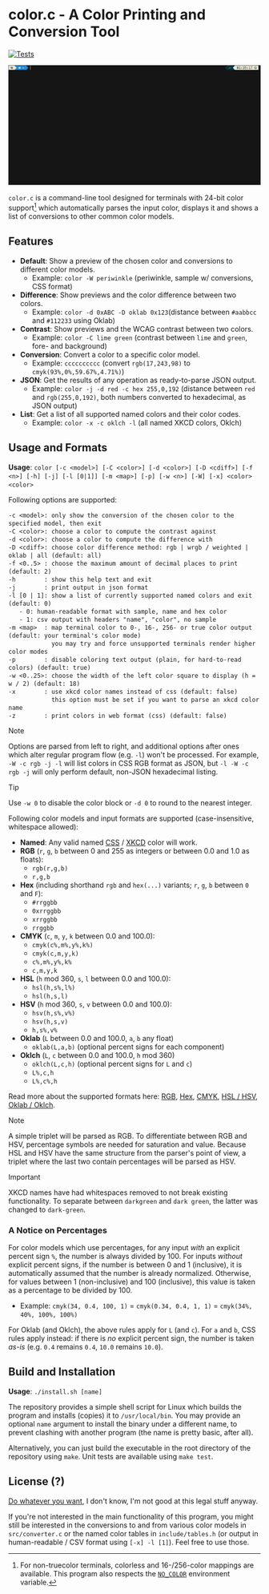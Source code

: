 # color.c - A Color Printing and Conversion Tool
[![Tests](https://github.com/FlamingLeo/color.c/actions/workflows/run-tests.yml/badge.svg)](https://github.com/FlamingLeo/color.c/actions/workflows/run-tests.yml)

![example run](img/example.gif)

`color.c` is a command-line tool designed for terminals with 24-bit color support[^1] which automatically parses the input color, displays it and shows a list of conversions to other common color models.

[^1]: For non-truecolor terminals, colorless and 16-/256-color mappings are available. This program also respects the [`NO_COLOR`](https://no-color.org/) environment variable.

## Features
- **Default**: Show a preview of the chosen color and conversions to different color models.
    - Example: `color -W periwinkle` (periwinkle, sample w/ conversions, CSS format)
- **Difference**: Show previews and the color difference between two colors.
    - Example: `color -d 0xABC -D oklab 0x123`(distance between `#aabbcc` and `#112233` using Oklab)
- **Contrast**: Show previews and the WCAG contrast between two colors.
    - Example: `color -C lime green` (contrast between `lime` and `green`, fore- and background)
- **Conversion**: Convert a color to a specific color model.
    - Example: `cccccccccc` (convert `rgb(17,243,98)` to `cmyk(93%,0%,59.67%,4.71%)`)
- **JSON**: Get the results of any operation as ready-to-parse JSON output.
    - Example: `color -j -d red -c hex 255,0,192` (distance between `red` and `rgb(255,0,192)`, both numbers converted to hexadecimal, as JSON output)
- **List**: Get a list of all supported named colors and their color codes.
    - Example: `color -x -c oklch -l` (all named XKCD colors, Oklch)

## Usage and Formats
**Usage**: `color [-c <model>] [-C <color>] [-d <color>] [-D <cdiff>] [-f <n>] [-h] [-j] [-l [0|1]] [-m <map>] [-p] [-w <n>] [-W] [-x] <color> <color>`

Following options are supported:
```text
-c <model>: only show the conversion of the chosen color to the specified model, then exit
-C <color>: choose a color to compute the contrast against
-d <color>: choose a color to compute the difference with
-D <cdiff>: choose color difference method: rgb | wrgb / weighted | oklab | all (default: all)
-f <0..5> : choose the maximum amount of decimal places to print (default: 2)
-h        : show this help text and exit
-j        : print output in json format
-l [0 | 1]: show a list of currently supported named colors and exit (default: 0)
   - 0: human-readable format with sample, name and hex color
   - 1: csv output with headers "name", "color", no sample
-m <map>  : map terminal color to 0-, 16-, 256- or true color output (default: your terminal's color mode)
            you may try and force unsupported terminals render higher color modes
-p        : disable coloring text output (plain, for hard-to-read colors) (default: true)
-w <0..25>: choose the width of the left color square to display (h = w / 2) (default: 18)
-x        : use xkcd color names instead of css (default: false)
            this option must be set if you want to parse an xkcd color name
-z        : print colors in web format (css) (default: false)
```
> [!NOTE]  
> Options are parsed from left to right, and additional options after ones which alter regular program flow (e.g. `-l`) won't be processed. For example, `-W -c rgb -j -l` will list colors in CSS RGB format as JSON, but `-l -W -c rgb -j` will only perform default, non-JSON hexadecimal listing.

> [!TIP]
> Use `-w 0` to disable the color block or `-d 0` to round to the nearest integer.

Following color models and input formats are supported (case-insensitive, whitespace allowed):
- **Named**: Any valid named [CSS](https://github.com/bahamas10/css-color-names/blob/master/css-color-names.json) / [XKCD](https://xkcd.com/color/rgb/) color will work.
- **RGB** (`r`, `g`, `b` between 0 and 255 as integers or between 0.0 and 1.0 as floats): 
    - `rgb(r,g,b)`
    - `r,g,b`
- **Hex** (including shorthand `rgb` and `hex(...)` variants; `r`, `g`, `b` between `0` and `F`):
    - `#rrggbb`
    - `0xrrggbb`
    - `xrrggbb`
    - `rrggbb`
- **CMYK** (`c`, `m`, `y`, `k` between 0.0 and 100.0):
    - `cmyk(c%,m%,y%,k%)`
    - `cmyk(c,m,y,k)`
    - `c%,m%,y%,k%`
    - `c,m,y,k`
- **HSL** (`h` mod 360, `s`, `l` between 0.0 and 100.0):
    - `hsl(h,s%,l%)`
    - `hsl(h,s,l)`
- **HSV** (`h` mod 360, `s`, `v` between 0.0 and 100.0):
    - `hsv(h,s%,v%)`
    - `hsv(h,s,v)`
    - `h,s%,v%`
- **Oklab** (`L` between 0.0 and 100.0, `a`, `b` any float)
    - `oklab(L,a,b)` (optional percent signs for each component)
- **Oklch** (`L`, `c` between 0.0 and 100.0, `h` mod 360)
    - `oklch(L,c,h)` (optional percent signs for `L` and `c`)
    - `L%,c,h`
    - `L%,c%,h`

Read more about the supported formats here: [RGB](https://en.wikipedia.org/wiki/RGB_color_model), [Hex](https://en.wikipedia.org/wiki/Web_colors), [CMYK](https://en.wikipedia.org/wiki/CMYK_color_model), [HSL / HSV](https://en.wikipedia.org/wiki/HSL_and_HSV), [Oklab / Oklch](https://en.wikipedia.org/wiki/Oklab_color_space).

> [!NOTE]  
> A simple triplet will be parsed as RGB. To differentiate between RGB and HSV, percentage symbols are needed for saturation and value. Because HSL and HSV have the same structure from the parser's point of view, a triplet where the last two contain percentages will be parsed as HSV.

> [!IMPORTANT]  
> XKCD names have had whitespaces removed to not break existing functionality. To separate between `darkgreen` and `dark green`, the latter was changed to `dark-green`.

### A Notice on Percentages
For color models which use percentages, for any input *with* an explicit percent sign `%`, the number is always divided by 100. For inputs *without* explicit percent signs, if the number is between 0 and 1 (inclusive), it is automatically assumed that the number is already normalized. Otherwise, for values between 1 (non-inclusive) and 100 (inclusive), this value is taken as a percentage to be divided by 100.

- Example: `cmyk(34, 0.4, 100, 1)` = `cmyk(0.34, 0.4, 1, 1)` = `cmyk(34%, 40%, 100%, 100%)`

For Oklab (and Oklch), the above rules apply for `L` (and `c`). For `a` and `b`, CSS rules apply instead: if there is *no* explicit percent sign, the number is taken *as-is* (e.g. `0.4` remains `0.4`, `10.0` remains `10.0`).

## Build and  Installation
**Usage**: `./install.sh [name]`

The repository provides a simple shell script for Linux which builds the program and installs (copies) it to `/usr/local/bin`. You may provide an optional `name` argument to install the binary under a different name, to prevent clashing with another program (the name is pretty basic, after all).

Alternatively, you can just build the executable in the root directory of the repository using `make`. Unit tests are available using `make test`.

## License (?)
[Do whatever you want](https://en.wikipedia.org/wiki/WTFPL), I don't know, I'm not good at this legal stuff anyway.

If you're not interested in the main functionality of this program, you might still be interested in the conversions to and from various color models in `src/converter.c` or the named color tables in `include/tables.h` (or output in human-readable / CSV format using `[-x] -l [1]`). Feel free to use those.